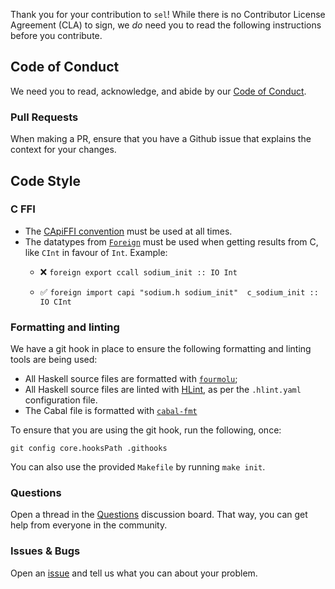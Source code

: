 Thank you for your contribution to `sel`! While there is no
Contributor License Agreement (CLA) to sign, we _do_ need you to read the
following instructions before you contribute.

## Code of Conduct

We need you to read, acknowledge, and abide by our [Code of Conduct][CoC].

### Pull Requests

When making a PR, ensure that you have a Github issue that explains the context
for your changes.

## Code Style 

### C FFI

* The [CApiFFI convention](https://www.haskell.org/ghc/blog/20210709-capi-usage.html) must be used at all times.
* The datatypes from [`Foreign`](https://hackage.haskell.org/package/base/docs/Foreign.html) must be used when
getting results from C, like `CInt` in favour of `Int`.
  Example: 
  - ❌ `foreign export ccall sodium_init :: IO Int`

  - ✅ `foreign import capi "sodium.h sodium_init"  c_sodium_init :: IO CInt`

### Formatting and linting

We have a git hook in place to ensure the following formatting and linting tools
are being used:

* All Haskell source files are formatted with
  [`fourmolu`](https://hackage.haskell.org/package/fourmolu);
* All Haskell source files are linted with 
  [HLint](https://hackage.haskell.org/package/hlint), as per the `.hlint.yaml` 
  configuration file.
* The Cabal file is formatted with
  [`cabal-fmt`](https://github.com/phadej/cabal-fmt)

To ensure that you are using the git hook, run the following, once:

```
git config core.hooksPath .githooks
```

You can also use the provided `Makefile` by running `make init`.

### Questions 

Open a thread in the [Questions][Questions board] discussion board. That way,
you can get help from everyone in the community.

### Issues & Bugs

Open an [issue][Ticket] and tell us what you can about your problem.

[CoC]: https://github.com/haskell-cryptography/governance/blob/master/CODE_OF_CONDUCT.md
[Ticket]: https://github.com/haskell-cryptography/libsodium-bindings/issues/new
[Questions board]: https://github.com/haskell-cryptography/libsodium-bindings/discussions/categories/q-a
